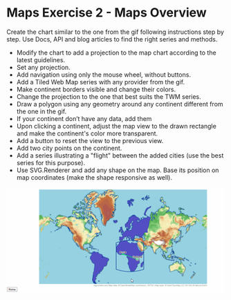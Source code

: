 # Maps Exercise 2 - Maps Overview

Create the chart similar to the one from the gif following instructions step by step. Use Docs, API and blog articles to find the right series and methods.

- Modify the chart to add a projection to the map chart according to the latest guidelines.
- Set any projection.
- Add navigation using only the mouse wheel, without buttons.
- Add a Tiled Web Map series with any provider from the gif.
- Make continent borders visible and change their colors.
- Change the projection to the one that best suits the TWM series.
- Draw a polygon using any geometry around any continent different from the one in the gif.
- If your continent don’t have any data, add them
- Upon clicking a continent, adjust the map view to the drawn rectangle and make the continent's color more transparent.
- Add a button to reset the view to the previous view.
- Add two city points on the continent.
- Add a series illustrating a "flight" between the added cities (use the best series for this purpose).
- Use SVG.Renderer and add any shape on the map. Base its position on map coordinates (make the shape responsive as well).


![exercise.gif](exercise.gif)
